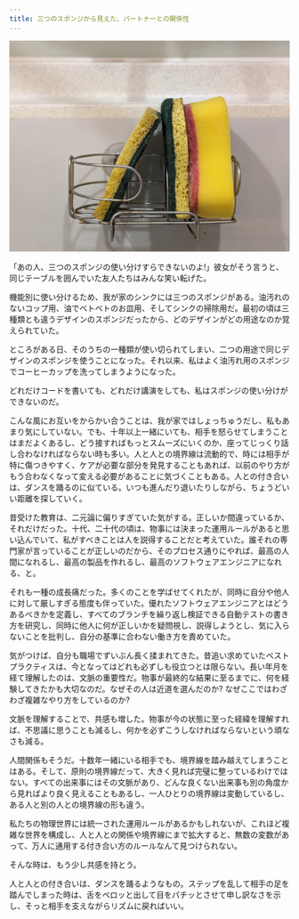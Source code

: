 ```yaml
---
title: 三つのスポンジから見えた、パートナーとの関係性
---
```


![スポンジ](cover_scrub-pad.jpg)

「あの人、三つのスポンジの使い分けすらできないのよ!」彼女がそう言うと、同じテーブルを囲んでいた友人たちはみんな笑い転げた。

機能別に使い分けるため、我が家のシンクには三つのスポンジがある。油汚れのないコップ用、油でベトベトのお皿用、そしてシンクの掃除用だ。最初の頃は三種類とも違うデザインのスポンジだったから、どのデザインがどの用途なのか覚えられていた。

ところがある日、そのうちの一種類が使い切られてしまい、二つの用途で同じデザインのスポンジを使うことになった。それ以来、私はよく油汚れ用のスポンジでコーヒーカップを洗ってしまうようになった。

どれだけコードを書いても、どれだけ講演をしても、私はスポンジの使い分けができないのだ。

こんな風にお互いをからかい合うことは、我が家ではしょっちゅうだし、私もあまり気にしていない。でも、十年以上一緒にいても、相手を怒らせてしまうことはまだよくあるし、どう接すればもっとスムーズにいくのか、座ってじっくり話し合わなければならない時も多い。人と人との境界線は流動的で、時には相手が特に傷つきやすく、ケアが必要な部分を発見することもあれば、以前のやり方がもう合わなくなって変える必要があることに気づくこともある。人との付き合いは、ダンスを踊るのに似ている。いつも進んだり退いたりしながら、ちょうどいい距離を探していく。

昔受けた教育は、二元論に偏りすぎていた気がする。正しいか間違っているか、それだけだった。十代、二十代の頃は、物事には決まった運用ルールがあると思い込んでいて、私がすべきことは人を説得することだと考えていた。誰それの専門家が言っていることが正しいのだから、そのプロセス通りにやれば、最高の人間になれるし、最高の製品を作れるし、最高のソフトウェアエンジニアになれる、と。

それも一種の成長痛だった。多くのことを学ばせてくれたが、同時に自分や他人に対して厳しすぎる態度も伴っていた。優れたソフトウェアエンジニアとはどうあるべきかを定義し、すべてのブランチを繰り返し検証できる自動テストの書き方を研究し、同時に他人に何が正しいかを疑問視し、説得しようとし、気に入らないことを批判し、自分の基準に合わない働き方を責めていた。

気がつけば、自分も職場でずいぶん長く揉まれてきた。昔追い求めていたベストプラクティスは、今となってはどれも必ずしも役立つとは限らない。長い年月を経て理解したのは、文脈の重要性だ。物事が最終的な結果に至るまでに、何を経験してきたかも大切なのだ。なぜその人は近道を選んだのか? なぜここではわざわざ複雑なやり方をしているのか?

文脈を理解することで、共感も増した。物事が今の状態に至った経緯を理解すれば、不思議に思うことも減るし、何かを必ずこうしなければならないという頑なさも減る。

人間関係もそうだ。十数年一緒にいる相手でも、境界線を踏み越えてしまうことはある。そして、原則の境界線だって、大きく見れば完璧に整っているわけではない。すべての出来事にはその文脈があり、どんな良くない出来事も別の角度から見ればより良く見えることもあるし、一人ひとりの境界線は変動しているし、ある人と別の人との境界線の形も違う。

私たちの物理世界には統一された運用ルールがあるかもしれないが、これほど複雑な世界を構成し、人と人との関係や境界線にまで拡大すると、無数の変数があって、万人に通用する付き合い方のルールなんて見つけられない。

そんな時は、もう少し共感を持とう。

人と人との付き合いは、ダンスを踊るようなもの。ステップを乱して相手の足を踏んでしまった時は、舌をペロッと出して目をパチッとさせて申し訳なさを示し、そっと相手を支えながらリズムに戻ればいい。
